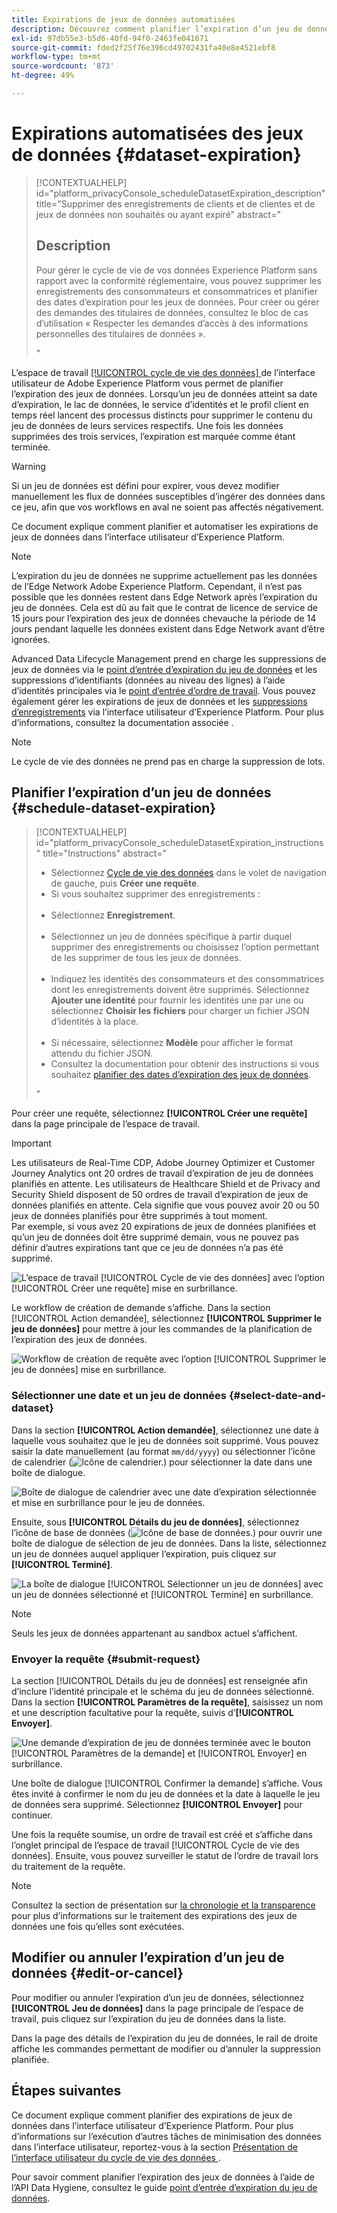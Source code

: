 ```yaml
---
title: Expirations de jeux de données automatisées
description: Découvrez comment planifier l’expiration d’un jeu de données dans l’interface utilisateur d’Adobe Experience Platform.
exl-id: 97db55e3-b5d6-40fd-94f0-2463fe041671
source-git-commit: fded2f25f76e396cd49702431fa40e8e4521ebf8
workflow-type: tm+mt
source-wordcount: '873'
ht-degree: 49%

---
```


# Expirations automatisées des jeux de données {#dataset-expiration}

>[!CONTEXTUALHELP]
>id="platform_privacyConsole_scheduleDatasetExpiration_description"
>title="Supprimer des enregistrements de clients et de clientes et de jeux de données non souhaités ou ayant expiré"
>abstract="<h2>Description</h2><p>Pour gérer le cycle de vie de vos données Experience Platform sans rapport avec la conformité réglementaire, vous pouvez supprimer les enregistrements des consommateurs et consommatrices et planifier des dates d’expiration pour les jeux de données. Pour créer ou gérer des demandes des titulaires de données, consultez le bloc de cas d’utilisation « Respecter les demandes d’accès à des informations personnelles des titulaires de données ».</p>"

L’espace de travail [[!UICONTROL cycle de vie des données] ](./overview.md) de l’interface utilisateur de Adobe Experience Platform vous permet de planifier l’expiration des jeux de données. Lorsqu’un jeu de données atteint sa date d’expiration, le lac de données, le service d’identités et le profil client en temps réel lancent des processus distincts pour supprimer le contenu du jeu de données de leurs services respectifs. Une fois les données supprimées des trois services, l’expiration est marquée comme étant terminée.

>[!WARNING]
>
>Si un jeu de données est défini pour expirer, vous devez modifier manuellement les flux de données susceptibles d’ingérer des données dans ce jeu, afin que vos workflows en aval ne soient pas affectés négativement.

Ce document explique comment planifier et automatiser les expirations de jeux de données dans l’interface utilisateur d’Experience Platform.

>[!NOTE]
>
>L’expiration du jeu de données ne supprime actuellement pas les données de l’Edge Network Adobe Experience Platform. Cependant, il n’est pas possible que les données restent dans Edge Network après l’expiration du jeu de données. Cela est dû au fait que le contrat de licence de service de 15 jours pour l’expiration des jeux de données chevauche la période de 14 jours pendant laquelle les données existent dans Edge Network avant d’être ignorées.

Advanced Data Lifecycle Management prend en charge les suppressions de jeux de données via le [point d’entrée d’expiration du jeu de données](../api/dataset-expiration.md) et les suppressions d’identifiants (données au niveau des lignes) à l’aide d’identités principales via le [point d’entrée d’ordre de travail](../api/workorder.md). Vous pouvez également gérer les expirations de jeux de données et les [suppressions d’enregistrements](./record-delete.md) via l’interface utilisateur d’Experience Platform. Pour plus d’informations, consultez la documentation associée .

>[!NOTE]
>
>Le cycle de vie des données ne prend pas en charge la suppression de lots.

## Planifier l’expiration d’un jeu de données {#schedule-dataset-expiration}

>[!CONTEXTUALHELP]
>id="platform_privacyConsole_scheduleDatasetExpiration_instructions"
>title="Instructions"
>abstract="<ul><li>Sélectionnez <a href="https://experienceleague.adobe.com/docs/experience-platform/hygiene/ui/overview.html?lang=fr">Cycle de vie des données</a> dans le volet de navigation de gauche, puis <b>Créer une requête</b>.</li><li>Si vous souhaitez supprimer des enregistrements :</li>   <li>Sélectionnez <b>Enregistrement</b>.</li>   <li>Sélectionnez un jeu de données spécifique à partir duquel supprimer des enregistrements ou choisissez l’option permettant de les supprimer de tous les jeux de données.</li>   <li>Indiquez les identités des consommateurs et des consommatrices dont les enregistrements doivent être supprimés. Sélectionnez <b>Ajouter une identité</b> pour fournir les identités une par une ou sélectionnez <b>Choisir les fichiers</b> pour charger un fichier JSON d’identités à la place.</li>   <li>Si nécessaire, sélectionnez <b>Modèle</b> pour afficher le format attendu du fichier JSON.</li><li>Consultez la documentation pour obtenir des instructions si vous souhaitez <a href="https://experienceleague.adobe.com/docs/experience-platform/hygiene/ui/dataset-expiration.html?lang=fr#schedule-dataset-expiration">planifier des dates d’expiration des jeux de données</a>.</li></ul>"

Pour créer une requête, sélectionnez **[!UICONTROL Créer une requête]** dans la page principale de l’espace de travail.

>[!IMPORTANT]
>
>Les utilisateurs de Real-Time CDP, Adobe Journey Optimizer et Customer Journey Analytics ont 20 ordres de travail d’expiration de jeu de données planifiés en attente. Les utilisateurs de Healthcare Shield et de Privacy and Security Shield disposent de 50 ordres de travail d’expiration de jeux de données planifiés en attente. Cela signifie que vous pouvez avoir 20 ou 50 jeux de données planifiés pour être supprimés à tout moment.<br>Par exemple, si vous avez 20 expirations de jeux de données planifiées et qu’un jeu de données doit être supprimé demain, vous ne pouvez pas définir d’autres expirations tant que ce jeu de données n’a pas été supprimé.

![L’espace de travail [!UICONTROL Cycle de vie des données] avec l’option [!UICONTROL Créer une requête] mise en surbrillance.](../images/ui/ttl/create-request-button.png)

Le workflow de création de demande s’affiche. Dans la section [!UICONTROL Action demandée], sélectionnez **[!UICONTROL Supprimer le jeu de données]** pour mettre à jour les commandes de la planification de l’expiration des jeux de données.

![Workflow de création de requête avec l’option [!UICONTROL Supprimer le jeu de données] mise en surbrillance.](../images/ui/ttl/dataset-selected.png)

### Sélectionner une date et un jeu de données {#select-date-and-dataset}

Dans la section **[!UICONTROL Action demandée]**, sélectionnez une date à laquelle vous souhaitez que le jeu de données soit supprimé. Vous pouvez saisir la date manuellement (au format `mm/dd/yyyy`) ou sélectionner l’icône de calendrier (![Icône de calendrier.](/help/images/icons/calendar.png)) pour sélectionner la date dans une boîte de dialogue.

![Boîte de dialogue de calendrier avec une date d’expiration sélectionnée et mise en surbrillance pour le jeu de données.](../images/ui/ttl/select-date.png)

Ensuite, sous **[!UICONTROL Détails du jeu de données]**, sélectionnez l’icône de base de données (![Icône de base de données.](/help/images/icons/database.png)) pour ouvrir une boîte de dialogue de sélection de jeu de données. Dans la liste, sélectionnez un jeu de données auquel appliquer l’expiration, puis cliquez sur **[!UICONTROL Terminé]**.

![La boîte de dialogue [!UICONTROL Sélectionner un jeu de données] avec un jeu de données sélectionné et [!UICONTROL Terminé] en surbrillance.](../images/ui/ttl/select-dataset.png)

>[!NOTE]
>
>Seuls les jeux de données appartenant au sandbox actuel s’affichent.

### Envoyer la requête {#submit-request}

La section [!UICONTROL Détails du jeu de données] est renseignée afin d’inclure l’identité principale et le schéma du jeu de données sélectionné. Dans la section **[!UICONTROL Paramètres de la requête]**, saisissez un nom et une description facultative pour la requête, suivis d’**[!UICONTROL Envoyer]**.

![Une demande d’expiration de jeu de données terminée avec le bouton [!UICONTROL Paramètres de la demande] et [!UICONTROL Envoyer] en surbrillance.](../images/ui/ttl/submit.png)

Une boîte de dialogue [!UICONTROL Confirmer la demande] s’affiche. Vous êtes invité à confirmer le nom du jeu de données et la date à laquelle le jeu de données sera supprimé. Sélectionnez **[!UICONTROL Envoyer]** pour continuer.

Une fois la requête soumise, un ordre de travail est créé et s’affiche dans l’onglet principal de l’espace de travail [!UICONTROL Cycle de vie des données]. Ensuite, vous pouvez surveiller le statut de l’ordre de travail lors du traitement de la requête.

>[!NOTE]
>
>Consultez la section de présentation sur [la chronologie et la transparence](../home.md#dataset-expiration-transparency) pour plus d’informations sur le traitement des expirations des jeux de données une fois qu’elles sont exécutées.

## Modifier ou annuler l’expiration d’un jeu de données {#edit-or-cancel}

Pour modifier ou annuler l’expiration d’un jeu de données, sélectionnez **[!UICONTROL Jeu de données]** dans la page principale de l’espace de travail, puis cliquez sur l’expiration du jeu de données dans la liste.

Dans la page des détails de l’expiration du jeu de données, le rail de droite affiche les commandes permettant de modifier ou d’annuler la suppression planifiée.

## Étapes suivantes

Ce document explique comment planifier des expirations de jeux de données dans l’interface utilisateur d’Experience Platform. Pour plus d’informations sur l’exécution d’autres tâches de minimisation des données dans l’interface utilisateur, reportez-vous à la section [ Présentation de l’interface utilisateur du cycle de vie des données ](./overview.md).

Pour savoir comment planifier l’expiration des jeux de données à l’aide de l’API Data Hygiene, consultez le guide [point d’entrée d’expiration du jeu de données](../api/dataset-expiration.md).
